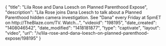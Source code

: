 {
    "title": "Lila Rose and Dana Loesch on Planned Parenthood Expose",
    "description": "Lila Rose joins Dana Loesch to talk about a Planned Parenthood hidden camera investigation. See \"Dana\" every Friday at 5pmET on http:\/\/TheBlaze.com\/TV. Watch...",
    "videoid": "198195",
    "date_created": "1408046542",
    "date_modified": "1418181877",
    "type": "captivate",
    "layout": "video",
    "url": "\/v\/lila-rose-and-dana-loesch-on-planned-parenthood-expose\/198195"
}